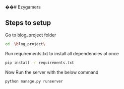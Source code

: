 ��#   E z y g a m e r s 
 
## Steps to setup

Go to blog_project folder

```sh
cd .\blog_project\
```

Run requirements.txt to install all dependencies at once

```sh
pip install -r requirements.txt
```

Now Run the server with the below command

```sh
python manage.py runserver
```
